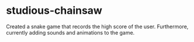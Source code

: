# studious-chainsaw
Created a snake game that records the high score of the user. Furthermore, currently adding sounds and animations to the game. 
